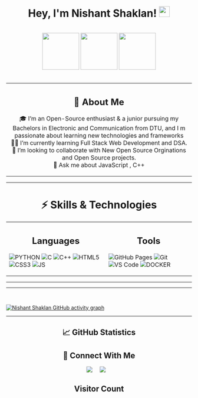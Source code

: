 <h1 align="center"> Hey, I'm Nishant Shaklan! <img src="https://github.com/TheDudeThatCode/TheDudeThatCode/blob/master/Assets/Hi.gif" width="29px"> </h1>
<p align="center">
<br>
<img src="https://raw.githubusercontent.com/abhisheknaiidu/abhisheknaiidu/master/code.gif" width = "100" height = "100">
<img src = "https://user-images.githubusercontent.com/87887741/138137569-c03af614-7c08-43d8-b2ad-4ea28864022f.gif" width = "100" height = "100">
<img src="https://user-images.githubusercontent.com/87887741/138171656-80bfc204-e6c3-4a7d-83c2-5c003f671bf3.jpg" width = "100" height = "100">
<br>
<br>
<table>
<tr>
<td>
<h2 align = "center">📖 About Me</h2>

<p align = "center">
🎓 I’m an Open-Source enthusiast & a junior pursuing my Bachelors in Electronic and Communication from DTU, and I m passionate about learning new technologies and frameworks<br>
👨‍💻 I’m currently learning Full Stack Web Development and DSA.<br>
👯 I’m looking to collaborate with New Open Source Orginations and Open Source projects.<br>
💬 Ask me about JavaScript , C++ <br>
</p>
</h4>
</td>
</tr>
</table>
<hr>

<!-- Skills & Technology -->

<h1 align = "center">⚡ Skills & Technologies</h1>
<table align = "center">
<tr>
<td>
<h2 align = "center">Languages</h2>

![PYTHON](https://img.shields.io/badge/Python-3776AB?style=for-the-badge&logo=python&logoColor=white)
![C](https://img.shields.io/badge/C-00599C?style=for-the-badge&logo=c&logoColor=white)
![C++](https://img.shields.io/badge/C%2B%2B-00599C?style=for-the-badge&logo=c%2B%2B&logoColor=white)
![HTML5](https://img.shields.io/badge/HTML5-E34F26?style=for-the-badge&logo=html5&logoColor=white)
![CSS3](https://img.shields.io/badge/CSS3-1572B6?style=for-the-badge&logo=css3&logoColor=white)
![JS](https://img.shields.io/badge/JavaScript-323330?style=for-the-badge&logo=javascript&logoColor=F7DF1E)
</td>
<td>
<h2 align = "center">Tools</h2>
  
![GitHub Pages](https://img.shields.io/badge/GitHub%20Pages-%23327FC7.svg?logo=github&style=flat-square&logoColor=white)
![Git](https://img.shields.io/badge/-Git-black?style=flat-square&logo=git)
![VS Code](https://img.shields.io/badge/-VS%20Code-007ACC?style=flat-square&logo=visual-studio-code)
![DOCKER](https://img.shields.io/badge/-Docker-black?style=flat-square&logo=docker)
</td>
</tr>
</table>
<hr>

<!-- GitHub Contribution Graph -->
<hr><br>

[![Nishant Shaklan GitHub activity graph](https://activity-graph.herokuapp.com/graph?username=shaklan2001&theme=gotham)](https://github.com/shaklan2001)

<hr>

<h2 align="center">📈 GitHub Statistics</h2>


<h2 align="center">🔗 Connect With Me</h2>
<p align="center">
  <a target="_blank"href="https://www.linkedin.com/in/nishant-shaklan-b68a151a6/"><img src="https://img.shields.io/badge/LinkedIn-0077B5?style=for-the-badge&logo=linkedin&logoColor=white" /></a>&nbsp;&nbsp;&nbsp;&nbsp;
  <a href="mailto:nishant.ns171@gmail.com@gmail.com?subject=Hello%20Nishant,%20From%20Github"><img src="https://img.shields.io/badge/Gmail-D14836?style=for-the-badge&logo=gmail&logoColor=white" /></a>&nbsp;&nbsp;&nbsp;&nbsp;
  </p>

<h2 align = "center">Visitor Count<br>
<img align = "center" src="" />
</h2>
